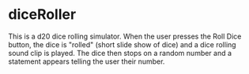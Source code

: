 # diceRoller

This is a d20 dice rolling simulator. When the user presses the Roll Dice button, the dice is "rolled" (short slide show of dice)
and a dice rolling sound clip is played. The dice then stops on a random number and a statement appears telling the user their number.
